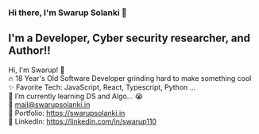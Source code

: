 ### Hi there, I'm Swarup Solanki 👋

## I'm a Developer, Cyber security researcher, and Author!!

Hi, I'm Swarup! 👋 <br>
    🔥 18 Year's Old Software Developer grinding hard to make something cool  <br>
    :sparkles: Favorite Tech: JavaScript, React, Typescript, Python ... <br>
    :notebook: I’m currently learning DS and Algo... 😭  <br>
    :email:	mail@swarupsolanki.in <br>
    :art: Portfolio: https://swarupsolanki.in <br>
    :briefcase: LinkedIn: https://linkedin.com/in/swarup110 <br>
  </samp>
</p>
